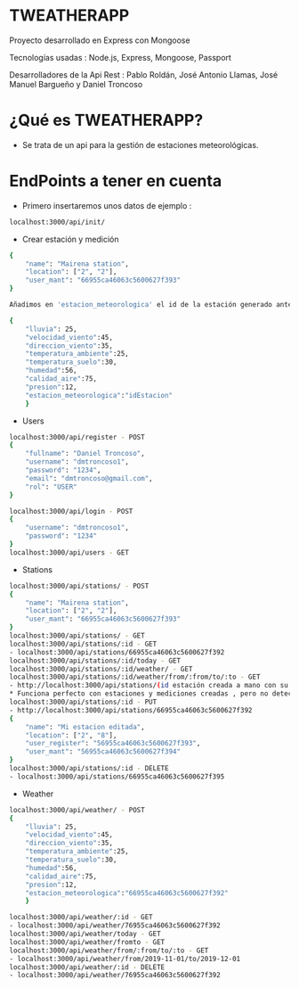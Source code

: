 # TWEATHERAPP
Proyecto desarrollado en Express con Mongoose

Tecnologías usadas : Node.js, Express, Mongoose, Passport

Desarrolladores de la Api Rest : Pablo Roldán, José Antonio Llamas, José Manuel Bargueño y Daniel Troncoso

# ¿Qué es TWEATHERAPP?

- Se trata de un api para la gestión de estaciones meteorológicas.

# EndPoints a tener en cuenta

- Primero insertaremos unos datos de ejemplo :

```bash
localhost:3000/api/init/
```

- Crear estación y medición

```bash
{
	"name": "Mairena station",
	"location": ["2", "2"],
	"user_mant": "66955ca46063c5600627f393"
}

Añadimos en 'estacion_meteorologica' el id de la estación generado anteriormente

{
    "lluvia": 25,
    "velocidad_viento":45,
    "direccion_viento":35,
    "temperatura_ambiente":25,
    "temperatura_suelo":30,
    "humedad":56,
    "calidad_aire":75,
    "presion":12,
    "estacion_meteorologica":"idEstacion"
    }
```

- Users

```bash
localhost:3000/api/register - POST
{
	"fullname": "Daniel Troncoso",
	"username": "dmtroncoso1",
	"password": "1234",
	"email": "dmtroncoso@gmail.com",
	"rol": "USER"
}

localhost:3000/api/login - POST
{
	"username": "dmtroncoso1",
	"password": "1234"
}
localhost:3000/api/users - GET
```

- Stations

```bash
localhost:3000/api/stations/ - POST
{
	"name": "Mairena station",
	"location": ["2", "2"],
	"user_mant": "66955ca46063c5600627f393"
}
localhost:3000/api/stations/ - GET
localhost:3000/api/stations/:id - GET
- localhost:3000/api/stations/66955ca46063c5600627f392  
localhost:3000/api/stations/:id/today - GET
localhost:3000/api/stations/:id/weather/ - GET
localhost:3000/api/stations/:id/weather/from/:from/to/:to - GET
- http://localhost:3000/api/stations/(id estación creada a mano con su medición)/weather/from/2019-01-01/to/2020-12-30
* Funciona perfecto con estaciones y mediciones creadas , pero no detecta bien las fechas del init
localhost:3000/api/stations/:id - PUT
- http://localhost:3000/api/stations/66955ca46063c5600627f392
{
	"name": "Mi estacion editada",
	"location": ["2", "8"],
	"user_register": "56955ca46063c5600627f393",
	"user_mant": "56955ca46063c5600627f394"
}
localhost:3000/api/stations/:id - DELETE
- localhost:3000/api/stations/66955ca46063c5600627f395

```

- Weather

```bash
localhost:3000/api/weather/ - POST
{
    "lluvia": 25,
    "velocidad_viento":45,
    "direccion_viento":35,
    "temperatura_ambiente":25,
    "temperatura_suelo":30,
    "humedad":56,
    "calidad_aire":75,
    "presion":12,
    "estacion_meteorologica":"66955ca46063c5600627f392"
    }

localhost:3000/api/weather/:id - GET
- localhost:3000/api/weather/76955ca46063c5600627f392
localhost:3000/api/weather/today - GET
localhost:3000/api/weather/fromto - GET
localhost:3000/api/weather/from/:from/to/:to - GET
- localhost:3000/api/weather/from/2019-11-01/to/2019-12-01
localhost:3000/api/weather/:id - DELETE
- localhost:3000/api/weather/76955ca46063c5600627f392 
```
